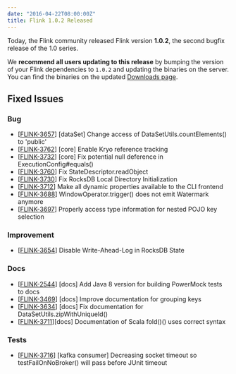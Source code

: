```yaml
---
date: "2016-04-22T08:00:00Z"
title: Flink 1.0.2 Released
---
```


Today, the Flink community released Flink version **1.0.2**, the second bugfix release of the 1.0 series.

We **recommend all users updating to this release** by bumping the version of your Flink dependencies to `1.0.2` and updating the binaries on the server. You can find the binaries on the updated [Downloads page](/downloads.html).

## Fixed Issues

### Bug

* [[FLINK-3657](https://issues.apache.org/jira/browse/FLINK-3657)] [dataSet] Change access of DataSetUtils.countElements() to 'public'
* [[FLINK-3762](https://issues.apache.org/jira/browse/FLINK-3762)] [core] Enable Kryo reference tracking
* [[FLINK-3732](https://issues.apache.org/jira/browse/FLINK-3732)] [core] Fix potential null deference in ExecutionConfig#equals()
* [[FLINK-3760](https://issues.apache.org/jira/browse/FLINK-3760)] Fix StateDescriptor.readObject
* [[FLINK-3730](https://issues.apache.org/jira/browse/FLINK-3730)] Fix RocksDB Local Directory Initialization
* [[FLINK-3712](https://issues.apache.org/jira/browse/FLINK-3712)] Make all dynamic properties available to the CLI frontend
* [[FLINK-3688](https://issues.apache.org/jira/browse/FLINK-3688)] WindowOperator.trigger() does not emit Watermark anymore
* [[FLINK-3697](https://issues.apache.org/jira/browse/FLINK-3697)] Properly access type information for nested POJO key selection

### Improvement

- [[FLINK-3654](https://issues.apache.org/jira/browse/FLINK-3654)] Disable Write-Ahead-Log in RocksDB State

### Docs
- [[FLINK-2544](https://issues.apache.org/jira/browse/FLINK-2544)] [docs] Add Java 8 version for building PowerMock tests to docs
- [[FLINK-3469](https://issues.apache.org/jira/browse/FLINK-3469)] [docs] Improve documentation for grouping keys
- [[FLINK-3634](https://issues.apache.org/jira/browse/FLINK-3634)] [docs] Fix documentation for DataSetUtils.zipWithUniqueId()
- [[FLINK-3711](https://issues.apache.org/jira/browse/FLINK-3711)][docs] Documentation of Scala fold()() uses correct syntax

### Tests

- [[FLINK-3716](https://issues.apache.org/jira/browse/FLINK-3716)] [kafka consumer] Decreasing socket timeout so testFailOnNoBroker() will pass before JUnit timeout

